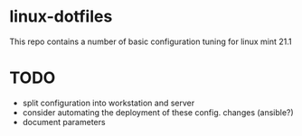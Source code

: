 # linux-dotfiles

This repo contains a number of basic configuration tuning for linux mint 21.1

# TODO

* split configuration into workstation and server
* consider automating the deployment of these config. changes (ansible?)
* document parameters

